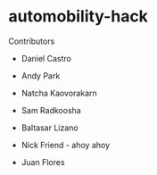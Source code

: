 # automobility-hack

Contributors

- Daniel Castro

- Andy Park

- Natcha Kaovorakarn

- Sam Radkoosha

- Baltasar Lizano

- Nick Friend - ahoy ahoy

- Juan Flores
